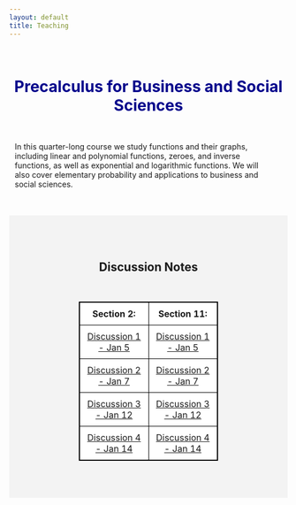 ```yaml
---
layout: default
title: Teaching
---
```



<!--
<img src="/pictures/banner31.jpg" style="width:100%; height:100%;">
-->

<br>
<h1 align=center style="color:darkblue">Precalculus for Business and Social Sciences</h1>
<br>
<p style="margin-left:10px; margin-right:50px;">In this quarter-long course we study functions and their graphs, including linear and polynomial functions, zeroes, and inverse functions, as well as exponential and logarithmic functions. We will also cover elementary probability and applications to business and social sciences.</p>
<br>


<br>
<div style="background-color: #f3f3f3; ">
	<br/>
	<style>
		table, th, td { border: 1px solid black; border-collapse: collapse; background: #ffffff; margin-top: 50px; margin-bottom:50px; }
		th, td { padding: 10px; }
	</style>
	<div align=center>
		<br>
		<br>
		<h2>Discussion Notes</h2>
		<table style="width: 50%; table-layout: fixed;">
			<tr>
				<th>Section 2:</th>
				<th>Section 11:</th>
			</tr>
			<tr>
				<td align=center><a href="/teaching/4/Discussion_1.pdf">Discussion 1 - Jan 5</a></td>
				<td align=center><a href="/teaching/4/Discussion_1.pdf">Discussion 1 - Jan 5</a></td>
			</tr>
			<tr>
				<td align=center><a href="/teaching/4/Discussion_2.pdf">Discussion 2 - Jan 7</a></td>
				<td align=center><a href="/teaching/4/Discussion_2.pdf">Discussion 2 - Jan 7</a></td>
			</tr>
			<tr>
				<td align=center><a href="/teaching/4/Discussion_3.pdf">Discussion 3 - Jan 12</a></td>
				<td align=center><a href="/teaching/4/Discussion_3.pdf">Discussion 3 - Jan 12</a></td>
			</tr>
			<tr>
				<td align=center><a href="/teaching/4/Discussion_4.pdf">Discussion 4 - Jan 14</a></td>
				<td align=center><a href="/teaching/4/Discussion_4.pdf">Discussion 4 - Jan 14</a></td>
			</tr>
		</table>
	</div>
	<br>